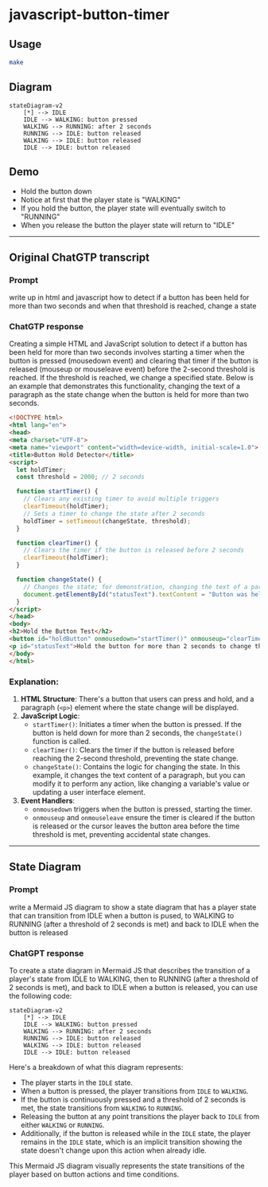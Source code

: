javascript-button-timer
==

## Usage

```sh
make
```

## Diagram

```mermaid
stateDiagram-v2
    [*] --> IDLE
    IDLE --> WALKING: button pressed
    WALKING --> RUNNING: after 2 seconds
    RUNNING --> IDLE: button released
    WALKING --> IDLE: button released
    IDLE --> IDLE: button released
```

## Demo

* Hold the button down
* Notice at first that the player state is "WALKING"
* If you hold the button, the player state will eventually switch to "RUNNING"
* When you release the button the player state will return to "IDLE"

* * *

## Original ChatGTP transcript

### Prompt

write up in html and javascript how to detect if a button has been held for more than two seconds and when that threshold is reached, change a state

### ChatGTP response

Creating a simple HTML and JavaScript solution to detect if a button has been held for more than two seconds involves starting a timer when the button is pressed (mousedown event) and clearing that timer if the button is released (mouseup or mouseleave event) before the 2-second threshold is reached. If the threshold is reached, we change a specified state. Below is an example that demonstrates this functionality, changing the text of a paragraph as the state change when the button is held for more than two seconds.

```html
<!DOCTYPE html>
<html lang="en">
<head>
<meta charset="UTF-8">
<meta name="viewport" content="width=device-width, initial-scale=1.0">
<title>Button Hold Detector</title>
<script>
  let holdTimer;
  const threshold = 2000; // 2 seconds

  function startTimer() {
    // Clears any existing timer to avoid multiple triggers
    clearTimeout(holdTimer);
    // Sets a timer to change the state after 2 seconds
    holdTimer = setTimeout(changeState, threshold);
  }

  function clearTimer() {
    // Clears the timer if the button is released before 2 seconds
    clearTimeout(holdTimer);
  }

  function changeState() {
    // Changes the state; for demonstration, changing the text of a paragraph
    document.getElementById("statusText").textContent = "Button was held for more than 2 seconds!";
  }
</script>
</head>
<body>
<h2>Hold the Button Test</h2>
<button id="holdButton" onmousedown="startTimer()" onmouseup="clearTimer()" onmouseleave="clearTimer()">Hold Me</button>
<p id="statusText">Hold the button for more than 2 seconds to change this text.</p>
</body>
</html>
```

### Explanation:

1. **HTML Structure**: There's a button that users can press and hold, and a paragraph (`<p>`) element where the state change will be displayed.
2. **JavaScript Logic**:
    - `startTimer()`: Initiates a timer when the button is pressed. If the button is held down for more than 2 seconds, the `changeState()` function is called.
    - `clearTimer()`: Clears the timer if the button is released before reaching the 2-second threshold, preventing the state change.
    - `changeState()`: Contains the logic for changing the state. In this example, it changes the text content of a paragraph, but you can modify it to perform any action, like changing a variable's value or updating a user interface element.
3. **Event Handlers**:
    - `onmousedown` triggers when the button is pressed, starting the timer.
    - `onmouseup` and `onmouseleave` ensure the timer is cleared if the button is released or the cursor leaves the button area before the time threshold is met, preventing accidental state changes.

* * *

## State Diagram

### Prompt

write a Mermaid JS diagram to show a state diagram that has a player state that can transition from IDLE when a button is pused, to WALKING to RUNNING (after a threshold of 2 seconds is met) and back to IDLE when the button is released

### ChatGPT response

To create a state diagram in Mermaid JS that describes the transition of a player's state from IDLE to WALKING, then to RUNNING (after a threshold of 2 seconds is met), and back to IDLE when a button is released, you can use the following code:

```mermaid
stateDiagram-v2
    [*] --> IDLE
    IDLE --> WALKING: button pressed
    WALKING --> RUNNING: after 2 seconds
    RUNNING --> IDLE: button released
    WALKING --> IDLE: button released
    IDLE --> IDLE: button released
```

Here's a breakdown of what this diagram represents:
- The player starts in the `IDLE` state.
- When a button is pressed, the player transitions from `IDLE` to `WALKING`.
- If the button is continuously pressed and a threshold of 2 seconds is met, the state transitions from `WALKING` to `RUNNING`.
- Releasing the button at any point transitions the player back to `IDLE` from either `WALKING` or `RUNNING`.
- Additionally, if the button is released while in the `IDLE` state, the player remains in the `IDLE` state, which is an implicit transition showing the state doesn't change upon this action when already idle.

This Mermaid JS diagram visually represents the state transitions of the player based on button actions and time conditions.

